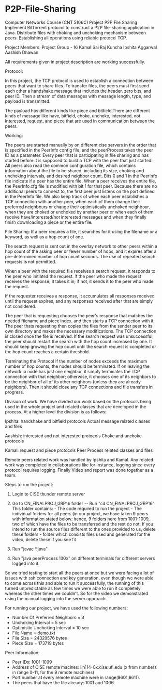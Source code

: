 # P2P-File-Sharing
Computer Networks Course (CNT 5106C) Project
P2P File Sharing
Implement BitTorrent protocol to construct a P2P file-sharing application in Java.
Distribute files with choking and unchoking mechanism between peers.
Establishing all operations using reliable protocol TCP.

Project Members: Project Group - 16
Kamal Sai Raj Kuncha Ipshita Aggarwal  
Aashish Dhawan 

All requirements given in project description are working successfully.

Protocol:

In this project, the TCP protocol is used to establish a connection between peers that want to share files.
To transfer files, the peers must first send each other a handshake message that includes the header, zero bits, and peer ID.
Then a stream of data messages with message length, type, and payload is transmitted.

The payload has different kinds like piece and bitfield.There are different kinds of message like have, bitfield, choke, unchoke, interested, not interested, request, and piece that are used in communication between the peers.

Working:

The peers are started manually by on different cise servers in the order that is specified in the PeerInfo config file, and the peerProcess takes the peer ID as a parameter.
Every peer that is participating in file sharing and has started before it is supposed to build a TCP with the peer that just started.
All peers also read the common configuration file, which contains information about the file to be shared, including its size, choking and unchoking intervals, and desired neighbor count.
Bits 0 and 1 in the PeerInfo file indicate if a peer has the entire file. When a peer receives the entire file, the PeerInfo.cfg file is modified with bit 1 for that peer.
Because there are no additional peers to connect to, the first peer just listens on the port defined in the PeerInfo file.
We also keep track of when each peer establishes a TCP connection with another peer, when each of them  change their preferred neighbours or change their optimistically unchoked neighbour, when they are choked or unchoked by another peer or when each of them receive have/interested/not interested messages and when they finally finish downloading a piece or the entire file.

File Sharing:
If a peer requires a file, it searches for it using the filename or a keyword, as well as a hop count of one.

The search request is sent out in the overlay network to other peers within a hop count of the asking peer or fewer number of hops, and it expires after a pre-determined number of hop count seconds. The use of repeated search requests is not permitted.

When a peer with the required file receives a search request, it responds to the peer who initiated the request. If the peer who made the request receives the response, it takes it in; if not, it sends it to the peer who made the request.

If the requester receives a response, it accumulates all responses received until the request expires, and any responses received after that are simply not considered.

The peer that is requesting chooses the peer's response that matches the needed filename and piece index, and then starts a TCP connection with it. The peer thats requesting then copies the files from the sender peer to its own directory and makes the necessary modifications. The TCP connection is closed once the file is received.
If the search request was unsuccessful, the peer should restart the search with the hop count increased by one. It should keep growing the hop count until the search request is completed or the hop count reaches a certain threshold.

Terminating the Protocol
If the number of nodes exceeds the maximum number of hop counts, the nodes should be terminated. If on leaving the network  a node has just one neighbor, it simply terminates the TCP connection with that neighbor; otherwise, it chooses one of its neighbors to be the neighbor of all of its other neighbors (unless they are already neighbors). Then it should close any TCP connections and file transfers in progress.

Division of work:
We have divided our work based on the protocols being used in the whole project and related classes that are developed in the process. At a higher level the division is as follows:

Ipshita: 
handshake and bitfield protocols 
Actual message related classes and files
 
Aashish:
interested and not interested protocols
Choke and unchoke protocols 

Kamal:
request and piece protocols
Peer Process related classes and files

Remote peers related work was handled by Ipshita and Kamal. Any related work was completed in collaborations like for instance, logging since every protocol requires logging. Finally Video and report was done together as a team. 

Steps to run the project:
1. Login to CISE thunder remote server 
2. Go to CN_FINALPROJ_GRP16 folder -- Run "cd CN_FINALPROJ_GRP16"  
    This folder contains: 
            - The code required to run the project
            - The individual folders for all peers (in our project, we have taken 9 peers with information stated below; hence, 9 folders here from 1001-1009, two of which have the files to be transferred and the rest do not. If you intend to run the source files different to the ones provided to us, delete these folders
            - folder which consists files used and generated for the video, delete these if you see fit
           
3. Run "javac *.java"
4. Run "java peerProcess 100x" on different terminals for different servers logged into it.

So we tried testing to start all the peers at once but we were facing a lot of issues with ssh connection and key generation, even though we were able to come across this and able to run it successfully, the running of this turned unpredictable as few times we were able to run it completely whereas the other times we couldn't. So for the video we demonstrated using the manual logging into the server approach.

For running our project, we have used the following numbers:
- Number Of Preferred Neighbors = 3
- Unchoking Interval = 5 sec
- Optimistic Unchoking Interval = 10 sec
- File Name = demo.txt
- File Size = 24320576 bytes
- Piece Size = 173719 bytes

Peer Information:
- Peer IDs: 1001-1009
- Address of CISE remote macines: lin114-0x.cise.ufl.edu (x from numbers in range 0-11, for the 9 remote machines)
- Port number at every remote machine were in range(9601,9611).
- The peers that have the file already: 1001 and 1006

